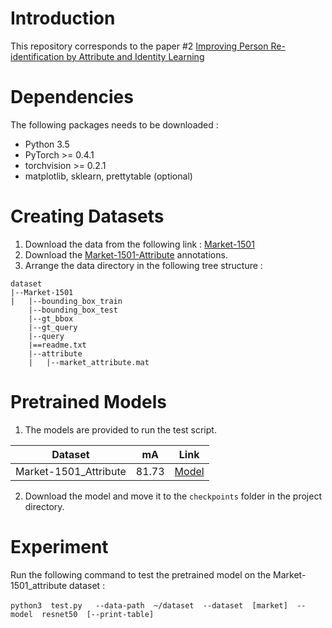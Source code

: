 # Introduction
This repository corresponds to the paper #2 [Improving Person Re-identification by Attribute and Identity Learning](https://arxiv.org/abs/1703.07220)

# Dependencies
The following packages needs to be downloaded : 
* Python 3.5
* PyTorch >= 0.4.1
* torchvision >= 0.2.1
* matplotlib, sklearn, prettytable (optional)

# Creating Datasets
1. Download the data from the following link : [Market-1501](https://www.kaggle.com/datasets/pengcw1/market-1501)
2. Download the [Market-1501-Attribute](https://github.com/vana77/Market-1501_Attribute) annotations.
3. Arrange the data directory in the following tree structure : 
```
dataset
|--Market-1501
|   |--bounding_box_train
    |--bounding_box_test
    |--gt_bbox
    |--gt_query
    |--query
    |==readme.txt
    |--attribute
    |   |--market_attribute.mat

```


# Pretrained Models
1. The models are provided to run the test script.

| Dataset | mA    | Link                                                         |
| ------- | ----- | ------------------------------------------------------------ |
| Market-1501_Attribute     | 81.73 | [Model](https://drive.google.com/file/d/19e3YvAhlXGHTXAfzCS9zW8Y-dm0p9gMJ/view?usp=share_link)                                                    |

2. Download the model and move it to the `checkpoints` folder in the project directory.


# Experiment
Run the following command to test the pretrained model on the Market-1501_attribute dataset : <br><br>
`python3  test.py   --data-path  ~/dataset  --dataset  [market]  --model  resnet50  [--print-table]`

